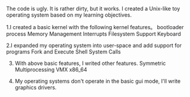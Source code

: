 The code is ugly. It is rather dirty, but it works.
I created a Unix-like toy operating system based on my learning objectives.

1.I created a basic kernel with the following kernel features。
bootloader
process
Memory Management
Interrupts
Filesystem Support
Keyboard 

2.I expanded my operating system into user-space and add support for programs
Fork and Execute
Shell
System Calls

3. With above basic features, I writed other features.
Symmetric Multiprocessing
VMX
x86_64

4. My operating systems don't operate in the basic gui mode, I'll write graphics drivers.

